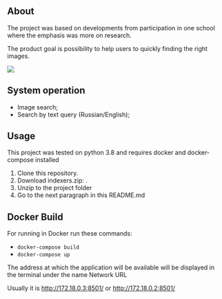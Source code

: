 ## About 

The project was based on developments from participation in one school where the emphasis was more on research.

The product goal is possibility to help users to quickly finding the right images. 

![](https://github.com/vd-kuznetsov/img-finder/blob/main/assets/app_gif.gif)

## System operation

* Image search;  
* Search by text query (Russian/English);

## Usage 

This project was tested on python 3.8 and requires docker and docker-compose installed
1. Clone this repository.
2. Download indexers.zip: .
3. Unzip to the project folder
4. Go to the next paragraph in this README.md

## Docker Build

For running in Docker run these commands:

* `docker-compose build`
* `docker-compose up`

The address at which the application will be available will be displayed in the terminal under the name Network URL

Usually it is http://172.18.0.3:8501/ or http://172.18.0.2:8501/
